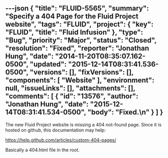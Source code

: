 ---json
{
  "title": "FLUID-5565",
  "summary": "Specify a 404 Page for the Fluid Project website",
  "tags": "FLUID",
  "project": {
    "key": "FLUID",
    "title": "Fluid Infusion"
  },
  "type": "Bug",
  "priority": "Major",
  "status": "Closed",
  "resolution": "Fixed",
  "reporter": "Jonathan Hung",
  "date": "2014-11-20T08:35:07.162-0500",
  "updated": "2015-12-14T08:31:41.536-0500",
  "versions": [],
  "fixVersions": [],
  "components": [
    "Website"
  ],
  "environment": null,
  "issueLinks": [],
  "attachments": [],
  "comments": [
    {
      "id": "13576",
      "author": "Jonathan Hung",
      "date": "2015-12-14T08:31:41.534-0500",
      "body": "Fixed.\n"
    }
  ]
}
---
The new Fluid Project website is missing a 404 not-found page. Since it is hosted on github, this documentation may help:

<https://help.github.com/articles/custom-404-pages/>

Basically a 404.html file in the root.

        